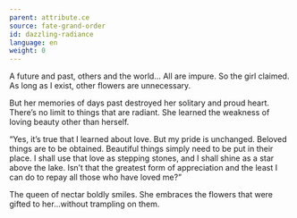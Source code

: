 ```yaml
---
parent: attribute.ce
source: fate-grand-order
id: dazzling-radiance
language: en
weight: 0
---
```


A future and past, others and the world… All are impure.
So the girl claimed.
As long as I exist, other flowers are unnecessary.

But her memories of days past destroyed her solitary and proud heart.
There’s no limit to things that are radiant.
She learned the weakness of loving beauty other than herself.

“Yes, it’s true that I learned about love.
But my pride is unchanged.
Beloved things are to be obtained. Beautiful things simply need to be put in their place.
I shall use that love as stepping stones, and I shall shine as a star above the lake.
Isn’t that the greatest form of appreciation and the least I can do to repay all those who have loved me?”

The queen of nectar boldly smiles.
She embraces the flowers that were gifted to her…without trampling on them.

